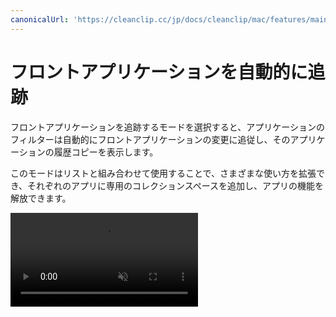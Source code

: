 ```yaml
---
canonicalUrl: 'https://cleanclip.cc/jp/docs/cleanclip/mac/features/main-window-follow-frontmost-app'
---
```


# フロントアプリケーションを自動的に追跡

フロントアプリケーションを追跡するモードを選択すると、アプリケーションのフィルターは自動的にフロントアプリケーションの変更に追従し、そのアプリケーションの履歴コピーを表示します。

このモードはリストと組み合わせて使用することで、さまざまな使い方を拡張でき、それぞれのアプリに専用のコレクションスペースを追加し、アプリの機能を解放できます。

<video autoplay muted loop>
    <source src="/videos/followfrontmost_1080.mp4" type="video/mp4">
    <iframe src="/videos/followfrontmost_1080.mp4" scrolling="no" border="0" frameborder="0" allow="autoplay; encrypted-media" allowfullscreen></iframe>
</video>